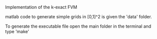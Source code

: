 
Implementation of the k-exact FVM


matlab code to generate simple grids in [0,1]^2 is given the 'data' folder.

To generate the executable file open the main folder in the terminal and type 'make'
